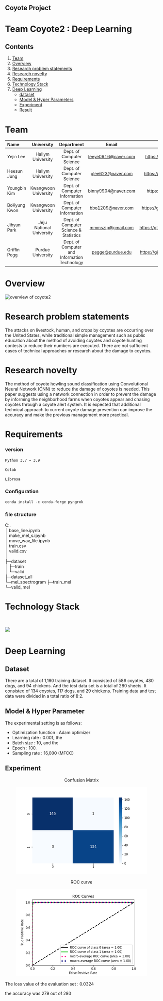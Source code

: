 ## Coyote Project

# Team Coyote2 : Deep Learning

## Contents
1. [Team](#team)
2. [Overview](#overview) 
3. [Research problem statements](#research-problem-statements)
4. [Research novelty](#research-novelty)
5. [Requirements](#requirements)
6. [Technology Stack](#technology-stack)
7. [Deep Learning](#deep-learning)
    - [dataset](#dataset)
    - [Model & Hyper Parameters](#model-&-hyper-parameters)
    - [Experiment](#experiment)
    - [Result](#result)    

# Team

| Name         | University               | Department                                   | Email               | Contact                        |
| :------------- | :------------------------: | :--------------------------------------------: | :-------------------: | :------------------------------: |
| Yejin Lee    | Hallym University        | Dept. of Computer Science                    | leeye0616@naver.com | https://github.com/yetniek     |
| Heesun Jung  | Hallym University        | Dept. of Computer Science                    | glee623@naver.com   | https://github.com/glee623     |
| Youngbin Kim | Kwangwoon University     | Dept. of Computer Information                | binny9904@naver.com | https://github.com/0binn       |
| BoKyung Kwon | Kwangwoon University     | Dept. of Computer Information                | bbo1209@naver.com   | https://github.com/doomdabo    |
| Jihyun Park  | Jeju National University | Dept. of Computer Science & Statistics       | mmmszip@gmail.com   | https://github.com/mmmtobezip  |
| Griffin Pegg | Purdue University        | Dept. of Computer and Information Technology | pegge@purdue.edu    | https://github.com/coyotehowls |



# Overview 
<img width="866" alt="overview of coyote2" src="https://user-images.githubusercontent.com/51157811/196322339-95cadce6-5926-4d39-9579-ad5968d65c27.PNG">


# Research problem statements 

The attacks on livestock, human, and crops by coyotes are occurring over the United States, while traditional simple management such as public education about the method of avoiding coyotes and coyote hunting contests to reduce their numbers are executed. There are not sufficient cases of technical approaches or research about the damage to coyotes. 



# Research novelty 

The method of coyote howling sound classification using Convolutional Neural Network (CNN) to reduce the damage of coyotes is needed. This paper suggests using a network connection in order to prevent the damage by informing the neighborhood farms when coyotes appear and chasing coyotes through a coyote alert system. It is expected that additional technical approach to current coyote damage prevention can improve the accuracy and make the previous management more practical.



# Requirements
### version
`Python 3.7 ~ 3.9`

`Colab` 

`Librosa`

### Configuration

```python
conda install -c conda-forge pyngrok  
```

### file structure
C:.  
│  base_line.ipynb  
│  make_mel_s.ipynb  
│  move_wav_file.ipynb  
│  train.csv  
│  valid.csv  
│  
├─dataset  
│  ├─train  
│  └─valid   
├─dataset_all  
└─mel_spectrogram
    ├─train_mel  
    └─valid_mel  
 

# Technology Stack

# <img src="https://img.shields.io/badge/Python-3776AB?style=flat-square&logo=Python&logoColor=white"/>



# Deep Learning
## Dataset
There are a total of 1,160 training dataset. It consisted of 586 coyotes, 480 dogs, and 94 chickens. And the test data set is a total of 280 sheets. It consisted of 134 coyotes, 117 dogs, and 29 chickens.
Training data and test data were divided in a total ratio of 8:2.

## Model & Hyper Parameter

The experimental setting is as follows: 

- Optimization function : Adam optimizer
- Learning rate : 0.001, the 
- Batch size : 10, and the
- Epoch : 100. 
- Sampling rate : 16,000 (MFCC)

## Experiment
<p align="center">
Confusion Matrix 
</p>

<p align="center"><img src="./img/confusion_mat.png" />

<p align="center">
ROC curve
</p>

<p align="center"><img src="./img/roc.png" />


The loss value of the evaluation set : 0.0324

the accuracy was 279 out of 280
